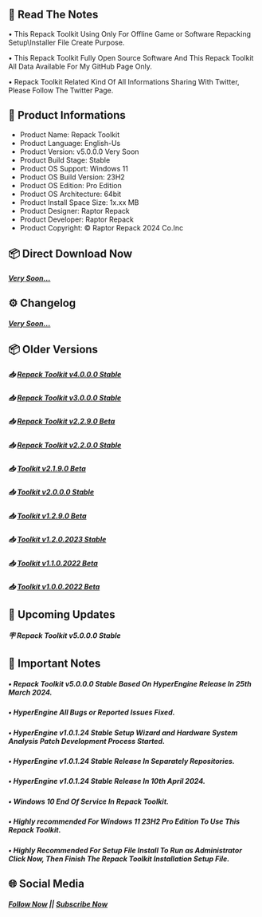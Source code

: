 ## 📝 Read The Notes

• This Repack Toolkit Using Only For Offline Game or Software Repacking Setup\Installer File Create Purpose.

• This Repack Toolkit Fully Open Source Software And This Repack Toolkit All Data Available For My GitHub Page Only.

• Repack Toolkit Related Kind Of All Informations Sharing With Twitter, Please Follow The Twitter Page.

## 📑 Product Informations

- Product Name: Repack Toolkit
- Product Language: English-Us
- Product Version: v5.0.0.0 Very Soon
- Product Build Stage: Stable
- Product OS Support: Windows 11
- Product OS Build Version: 23H2
- Product OS Edition: Pro Edition
- Product OS Architecture: 64bit
- Product Install Space Size: 1x.xx MB
- Product Designer: Raptor Repack
- Product Developer: Raptor Repack
- Product Copyright: © Raptor Repack 2024 Co.Inc

## 📦 Direct Download Now

##### [Very Soon...](https://github.com/RaptorRepack/RepackToolkit)

## ⚙️ Changelog

##### [Very Soon...](https://github.com/RaptorRepack/RepackToolkit)

## 📦 Older Versions

##### 📥 [Repack Toolkit v4.0.0.0 Stable](https://github.com/RaptorRepack/RepackToolkit/releases/tag/v4.0.0.0)

##### 📥 [Repack Toolkit v3.0.0.0 Stable](https://github.com/RaptorRepack/RepackToolkit/releases/tag/v3.0.0.0)

##### 📥 [Repack Toolkit v2.2.9.0 Beta](https://github.com/RaptorRepack/RepackToolkit/releases/tag/v2.2.9.0)

##### 📥 [Repack Toolkit v2.2.0.0 Stable](https://github.com/RaptorRepack/RepackToolkit/releases/tag/v2.2.0.0)

##### 📥 [Toolkit v2.1.9.0 Beta](https://github.com/RaptorRepack/RepackToolkit/releases/tag/v2.1.9.0)

##### 📥 [Toolkit v2.0.0.0 Stable](https://github.com/RaptorRepack/RepackToolkit/releases/tag/v2.0.0.0)

##### 📥 [Toolkit v1.2.9.0 Beta](https://github.com/RaptorRepack/RepackToolkit/releases/tag/v1.2.9.0)

##### 📥 [Toolkit v1.2.0.2023 Stable](https://github.com/RaptorRepack/RepackToolkit/releases/tag/v1.2.0.0)

##### 📥 [Toolkit v1.1.0.2022 Beta](https://github.com/RaptorRepack/RepackToolkit/releases/tag/v1.1.0.0)

##### 📥 [Toolkit v1.0.0.2022 Beta](https://github.com/RaptorRepack/RepackToolkit/releases/tag/v1.0.0.0)

## 📢 Upcoming Updates

##### 🪧 Repack Toolkit v5.0.0.0 Stable

## 📝 Important Notes

##### • Repack Toolkit v5.0.0.0 Stable Based On HyperEngine Release In 25th March 2024.

##### • HyperEngine All Bugs or Reported Issues Fixed.

##### • HyperEngine v1.0.1.24 Stable Setup Wizard and Hardware System Analysis Patch Development Process Started.

##### • HyperEngine v1.0.1.24 Stable Release In Separately Repositories.

##### • HyperEngine v1.0.1.24 Stable Release In 10th April 2024.

##### • Windows 10 End Of Service In Repack Toolkit.

##### • Highly recommended For Windows 11 23H2 Pro Edition To Use This Repack Toolkit.

##### • Highly Recommended For Setup File Install To Run as Administrator Click Now, Then Finish The Repack Toolkit Installation Setup File.

## 🌐 Social Media

##### [Follow Now](https://twitter.com/raptorrepack) || [Subscribe Now](https://youtube.com/@RaptorRepack)
